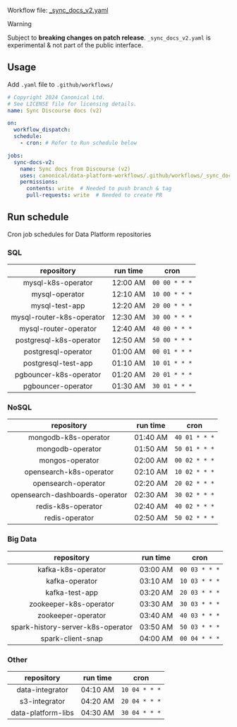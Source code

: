Workflow file: [_sync_docs_v2.yaml](_sync_docs_v2.yaml)

> [!WARNING]
> Subject to **breaking changes on patch release**. `_sync_docs_v2.yaml` is experimental & not part of the public interface.

## Usage
Add `.yaml` file to `.github/workflows/`

```yaml
# Copyright 2024 Canonical Ltd.
# See LICENSE file for licensing details.
name: Sync Discourse docs (v2)

on:
  workflow_dispatch:
  schedule:
    - cron: # Refer to Run schedule below

jobs:
  sync-docs-v2:
    name: Sync docs from Discourse (v2)
    uses: canonical/data-platform-workflows/.github/workflows/_sync_docs_2.yaml@main
    permissions:
      contents: write  # Needed to push branch & tag
      pull-requests: write  # Needed to create PR
```

## Run schedule

Cron job schedules for Data Platform repositories

### SQL
| repository                | run time | cron          |
|:-------------------------:|:--------:|:-------------:|
| mysql-k8s-operator        | 12:00 AM | `00 00 * * *` |
| mysql-operator            | 12:10 AM | `10 00 * * *` |
| mysql-test-app            | 12:20 AM | `20 00 * * *` |
| mysql-router-k8s-operator | 12:30 AM | `30 00 * * *` |
| mysql-router-operator     | 12:40 AM | `40 00 * * *` |
| postgresql-k8s-operator   | 12:50 AM | `50 00 * * *` |
| postgresql-operator       | 01:00 AM | `00 01 * * *` |
| postgresql-test-app       | 01:10 AM | `10 01 * * *` |
| pgbouncer-k8s-operator    | 01:20 AM | `20 01 * * *` |
| pgbouncer-operator        | 01:30 AM | `30 01 * * *` |

### NoSQL
| repository                     | run time | cron          |
|:------------------------------:|:--------:|:-------------:|
| mongodb-k8s-operator           | 01:40 AM | `40 01 * * *` |
| mongodb-operator               | 01:50 AM | `50 01 * * *` |
| mongos-operator                | 02:00 AM | `00 02 * * *` |
| opensearch-k8s-operator        | 02:10 AM | `10 02 * * *` |
| opensearch-operator            | 02:20 AM | `20 02 * * *` |
| opensearch-dashboards-operator | 02:30 AM | `30 02 * * *` |
| redis-k8s-operator             | 02:40 AM | `40 02 * * *` |
| redis-operator                 | 02:50 AM | `50 02 * * *` |

### Big Data
| repository                        | run time | cron          |
|:---------------------------------:|:--------:|:-------------:|
| kafka-k8s-operator                | 03:00 AM | `00 03 * * *` |
| kafka-operator                    | 03:10 AM | `10 03 * * *` |
| kafka-test-app                    | 03:20 AM | `20 03 * * *` |
| zookeeper-k8s-operator            | 03:30 AM | `30 03 * * *` |
| zookeeper-operator                | 03:40 AM | `40 03 * * *` |
| spark-history-server-k8s-operator | 03:50 AM | `50 03 * * *` |
| spark-client-snap                 | 04:00 AM | `00 04 * * *` |

### Other
| repository         | run time | cron          |
|:------------------:|:--------:|:-------------:|
| data-integrator    | 04:10 AM | `10 04 * * *` |
| s3-integrator      | 04:20 AM | `20 04 * * *` |
| data-platform-libs | 04:30 AM | `30 04 * * *` |
